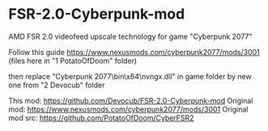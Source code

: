 # FSR-2.0-Cyberpunk-mod
AMD FSR 2.0 videofeed upscale technology for game "Cyberpunk 2077"

Follow this guide
 https://www.nexusmods.com/cyberpunk2077/mods/3001
(files here in "1 PotatoOfDoom" folder) 

then replace "Cyberpunk 2077\bin\x64\nvngx.dll" in game folder by new one from "2 Devocub" folder


This mod: https://github.com/Devocub/FSR-2.0-Cyberpunk-mod
Original mod: https://www.nexusmods.com/cyberpunk2077/mods/3001
Original mod src: https://github.com/PotatoOfDoom/CyberFSR2
